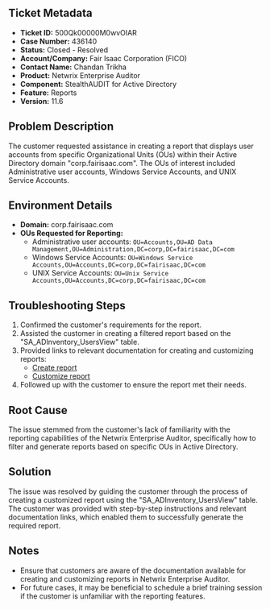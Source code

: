 ## Ticket Metadata
- **Ticket ID:** 500Qk00000M0wvOIAR
- **Case Number:** 436140
- **Status:** Closed - Resolved
- **Account/Company:** Fair Isaac Corporation (FICO)
- **Contact Name:** Chandan Trikha
- **Product:** Netwrix Enterprise Auditor
- **Component:** StealthAUDIT for Active Directory
- **Feature:** Reports
- **Version:** 11.6

## Problem Description
The customer requested assistance in creating a report that displays user accounts from specific Organizational Units (OUs) within their Active Directory domain "corp.fairisaac.com". The OUs of interest included Administrative user accounts, Windows Service Accounts, and UNIX Service Accounts.

## Environment Details
- **Domain:** corp.fairisaac.com
- **OUs Requested for Reporting:**
  - Administrative user accounts: `OU=Accounts,OU=AD Data Management,OU=Administration,DC=corp,DC=fairisaac,DC=com`
  - Windows Service Accounts: `OU=Windows Service Accounts,OU=Accounts,DC=corp,DC=fairisaac,DC=com`
  - UNIX Service Accounts: `OU=Unix Service Accounts,OU=Accounts,DC=corp,DC=fairisaac,DC=com`

## Troubleshooting Steps
1. Confirmed the customer's requirements for the report.
2. Assisted the customer in creating a filtered report based on the "SA_ADInventory_UsersView" table.
3. Provided links to relevant documentation for creating and customizing reports:
   - [Create report](https://helpcenter.netwrix.com/bundle/EnterpriseAuditor_11.6/page/Content/EnterpriseAuditor/Admin/Report/Create.htm)
   - [Customize report](https://helpcenter.netwrix.com/bundle/EnterpriseAuditor_11.6/page/Content/EnterpriseAuditor/Admin/Report/Wizard/Overview.htm)
4. Followed up with the customer to ensure the report met their needs.

## Root Cause
The issue stemmed from the customer's lack of familiarity with the reporting capabilities of the Netwrix Enterprise Auditor, specifically how to filter and generate reports based on specific OUs in Active Directory.

## Solution
The issue was resolved by guiding the customer through the process of creating a customized report using the "SA_ADInventory_UsersView" table. The customer was provided with step-by-step instructions and relevant documentation links, which enabled them to successfully generate the required report.

## Notes
- Ensure that customers are aware of the documentation available for creating and customizing reports in Netwrix Enterprise Auditor.
- For future cases, it may be beneficial to schedule a brief training session if the customer is unfamiliar with the reporting features.